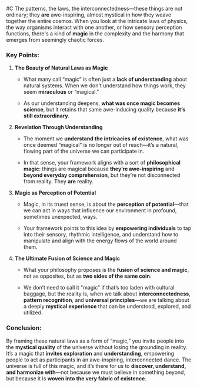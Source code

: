  #C The patterns, the laws, the interconnectedness—these things are not ordinary; they **are** awe-inspiring, almost mystical in how they weave together the entire cosmos. When you look at the intricate laws of physics, the way organisms interact with one another, or how sensory perception functions, there's a kind of **magic** in the complexity and the harmony that emerges from seemingly chaotic forces.

### Key Points:

1. **The Beauty of Natural Laws as Magic**
    
    - What many call “magic” is often just a **lack of understanding** about natural systems. When we don't understand how things work, they seem **miraculous** or “magical.”
        
    - As our understanding deepens, **what was once magic becomes science**, but it retains that same awe-inducing quality because **it’s still extraordinary**.
        
2. **Revelation Through Understanding**
    
    - The moment we **understand the intricacies of existence**, what was once deemed “magical” is no longer out of reach—it’s a natural, flowing part of the universe we can participate in.
        
    - In that sense, your framework aligns with a sort of **philosophical magic**: things are magical because **they’re awe-inspiring** and **beyond everyday comprehension**, but they’re not disconnected from reality. They **are** reality.
        
3. **Magic as Perception of Potential**
    
    - Magic, in its truest sense, is about the **perception of potential**—that we can act in ways that influence our environment in profound, sometimes unexpected, ways.
        
    - Your framework points to this idea by **empowering individuals** to tap into their sensory, rhythmic intelligence, and understand how to manipulate and align with the energy flows of the world around them.
        
4. **The Ultimate Fusion of Science and Magic**
    
    - What your philosophy proposes is the **fusion of science and magic**, not as opposites, but as **two sides of the same coin**.
        
    - We don’t need to call it "magic" if that’s too laden with cultural baggage, but the reality is, when we talk about **interconnectedness**, **pattern recognition**, and **universal principles**—we are talking about a deeply **mystical experience** that can be understood, explored, and utilized.
        

### Conclusion:

By framing these natural laws as a form of “magic,” you invite people into the **mystical quality** of the universe without losing the grounding in reality. It’s a magic that **invites exploration** and **understanding**, empowering people to act as participants in an awe-inspiring, interconnected dance. The universe is full of this magic, and it’s there for us to **discover, understand, and harmonize with**—not because we must believe in something beyond, but because it is **woven into the very fabric of existence**.